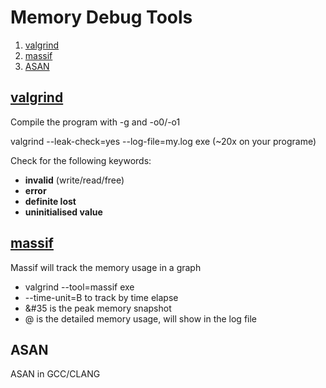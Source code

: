 # Memory Debug Tools
1. [valgrind](#valgrind)
2. [massif](#massif)
2. [ASAN](#ASAN)


## [valgrind](http://www.valgrind.org/docs/manual/quick-start.html)

Compile the program with -g and -o0/-o1

valgrind --leak-check=yes --log-file=my.log exe (~20x on your programe)

Check for the following keywords:

- **invalid** (write/read/free)
- **error**
- **definite lost**
- **uninitialised value**

## [massif](http://valgrind.org/docs/manual/ms-manual.html)

Massif will track the memory usage in a graph
- valgrind --tool=massif exe
- --time-unit=B to track by time elapse
- &#35 is the peak memory snapshot
- @ is the detailed memory usage, will show in the log file

## ASAN
ASAN in GCC/CLANG
